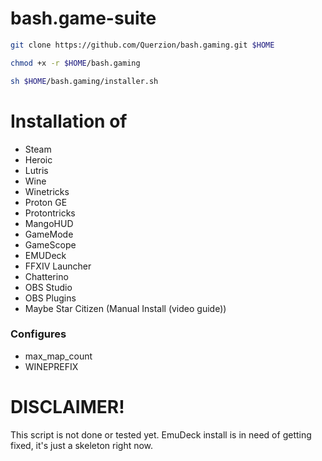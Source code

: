 # bash.game-suite
```bash
git clone https://github.com/Querzion/bash.gaming.git $HOME
```
```bash
chmod +x -r $HOME/bash.gaming
```
```bash
sh $HOME/bash.gaming/installer.sh
```

# Installation of 
  -  Steam
  -  Heroic
  -  Lutris
  -  Wine
  -  Winetricks
  -  Proton GE
  -  Protontricks
  -  MangoHUD
  -  GameMode
  -  GameScope
  -  EMUDeck
  -  FFXIV Launcher
  -  Chatterino
  -  OBS Studio
  -  OBS Plugins
  -  Maybe Star Citizen (Manual Install (video guide)) 

### Configures 
  -  max_map_count
  -  WINEPREFIX 

# DISCLAIMER!
This script is not done or tested yet. EmuDeck install is in need of getting fixed, it's just a skeleton right now.

